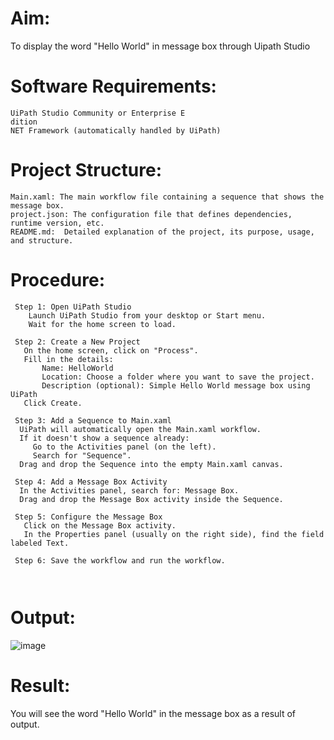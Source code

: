 # Aim:
  To display the word "Hello World" in message box through Uipath Studio

# Software Requirements:
    UiPath Studio Community or Enterprise E
    dition
    NET Framework (automatically handled by UiPath)

# Project Structure:
```
Main.xaml: The main workflow file containing a sequence that shows the message box.
project.json: The configuration file that defines dependencies, runtime version, etc.
README.md:  Detailed explanation of the project, its purpose, usage, and structure.
```

# Procedure:
```
 Step 1: Open UiPath Studio
    Launch UiPath Studio from your desktop or Start menu.
    Wait for the home screen to load.

 Step 2: Create a New Project
   On the home screen, click on "Process".
   Fill in the details:
       Name: HelloWorld
       Location: Choose a folder where you want to save the project.
       Description (optional): Simple Hello World message box using UiPath
   Click Create.

 Step 3: Add a Sequence to Main.xaml
  UiPath will automatically open the Main.xaml workflow.
  If it doesn't show a sequence already:
     Go to the Activities panel (on the left).
     Search for "Sequence".
  Drag and drop the Sequence into the empty Main.xaml canvas.

 Step 4: Add a Message Box Activity
  In the Activities panel, search for: Message Box.
  Drag and drop the Message Box activity inside the Sequence.

 Step 5: Configure the Message Box
   Click on the Message Box activity.
   In the Properties panel (usually on the right side), find the field labeled Text.

 Step 6: Save the workflow and run the workflow.

 
 ```

# Output:
   ![image](https://github.com/user-attachments/assets/b5943d02-d2db-45ad-91de-41641eb47b72)

# Result:
  You will see the word "Hello World" in the message box as a result of output. 






